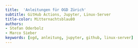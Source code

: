 ```yaml
---
title:  'Anleitungen für OGD Zürich'
subtitle: GitHub Actions, Jupyter, Linux-Server
title-color: Mitternachtsblau80
authors:
- Stefan Oderbolz
- Marco Sieber
keywords: [ogd, anleitung, jupyter, github, linux-server]
---
```

